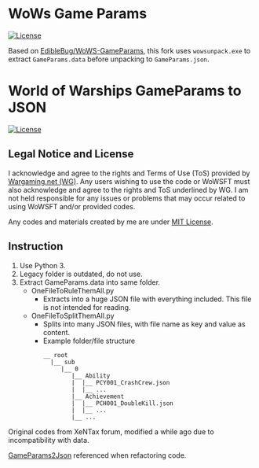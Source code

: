 # WoWs Game Params
[![License](https://img.shields.io/github/license/WoWs-Info/wows_gameparams)](./LICENSE)

Based on [EdibleBug/WoWS-GameParams](https://github.com/EdibleBug/WoWS-GameParams), this fork uses `wowsunpack.exe` to extract `GameParams.data` before unpacking to `GameParams.json`. 

# World of Warships GameParams to JSON
[![License](https://img.shields.io/github/license/EdibleBug/WoWS-GameParams)](https://github.com/EdibleBug/WoWS-GameParams/blob/master/LICENSE)

## Legal Notice and License
I acknowledge and agree to the rights and Terms of Use (ToS) provided by [Wargaming.net (WG)](https://wargaming.com/). Any users wishing to use the code or WoWSFT must also acknowledge and agree to the rights and ToS underlined by WG. I am not held responsible for any issues or problems that may occur related to using WoWSFT and/or provided codes.

Any codes and materials created by me are under [MIT License](https://github.com/EdibleBug/WoWS-GameParams/blob/master/LICENSE).

## Instruction
1. Use Python 3.
2. Legacy folder is outdated, do not use.
3. Extract GameParams.data into same folder.
    * OneFileToRuleThemAll.py
        * Extracts into a huge JSON file with everything included. This file is not intended for reading.
    * OneFileToSplitThemAll.py
        * Splits into many JSON files, with file name as key and value as content.
        * Example folder/file structure
          ```
          __ root
            |__ sub
               |__ 0
                  |__ Ability
                  |  |__ PCY001_CrashCrew.json
                  |  |__ ...
                  |__ Achievement
                  |  |__ PCH001_DoubleKill.json
                  |  |__ ...
                  |__ ...
          ```

Original codes from XeNTax forum, modified a while ago due to incompatibility with data.

[GameParams2Json](https://github.com/imkindaprogrammermyself/GameParams2Json) referenced when refactoring code.
